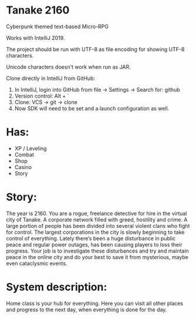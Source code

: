 # Tanake 2160
Cyberpunk themed text-based Micro-RPG

Works with IntelliJ 2019.

The project should be run with UTF-8 as file encoding for showing UTF-8 characters.

Unicode characters doesn't work when run as JAR.

Clone directly in IntelliJ from GitHub:

1. In IntelliJ, login into GitHub from file -> Settings -> Search for: github
2. Version control: Alt + `  
3. Clone: VCS -> git -> clone
4. Now SDK will need to be set and a launch configuration as well. 

# Has:

- XP / Leveling 
- Combat 
- Shop
- Casino
- Story

# Story:
The year is 2160. You are a rogue, freelance detective for hire in the virtual
city of Tanake. A corporate network filled with greed, hostility and crime. 
A large portion of people has been divided into several violent clans who fight for control. 
The largest corporations in the city is slowly beginning to take control of everything.
Lately there’s been a huge disturbance in public peace and regular power outages,
has been causing players to loss their progress. Your job is to investigate
these disturbances and try and maintain peace in the online city 
and do your best to save it from mysterious, maybe even cataclysmic events.

# System description:
Home class is your hub for everything. Here you can visit all other places and progress to the next day, when everything is done for the day. 
